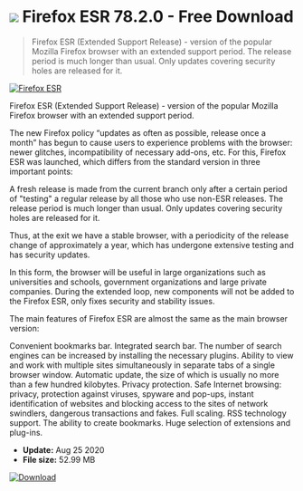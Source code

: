 # ![](https://cdn.softexe.net/static/icon/e/firefox-esr-2653.png) Firefox ESR 78.2.0 - Free Download

> Firefox ESR (Extended Support Release) - version of the popular Mozilla Firefox browser with an extended support period. The release period is much longer than usual. Only updates covering security holes are released for it.

[![Firefox ESR](https://gallery.dpcdn.pl/imgc/Tools/81166/g_-_420x350_1.5_-_xcbc4a940-eee0-4f28-820d-3a9cc08a6b63.png)](https://softexe.net/win/internet/browsers/firefox-esr:bfec.html)

Firefox ESR (Extended Support Release) - version of the popular Mozilla Firefox browser with an extended support period.

The new Firefox policy “updates as often as possible, release once a month” has begun to cause users to experience problems with the browser: newer glitches, incompatibility of necessary add-ons, etc. For this, Firefox ESR was launched, which differs from the standard version in three important points:


A fresh release is made from the current branch only after a certain period of "testing" a regular release by all those who use non-ESR releases.
The release period is much longer than usual.
Only updates covering security holes are released for it.


Thus, at the exit we have a stable browser, with a periodicity of the release change of approximately a year, which has undergone extensive testing and has security updates.

In this form, the browser will be useful in large organizations such as universities and schools, government organizations and large private companies. During the extended loop, new components will not be added to the Firefox ESR, only fixes security and stability issues.

The main features of Firefox ESR are almost the same as the main browser version:


Convenient bookmarks bar.
Integrated search bar. The number of search engines can be increased by installing the necessary plugins.
Ability to view and work with multiple sites simultaneously in separate tabs of a single browser window.
Automatic update, the size of which is usually no more than a few hundred kilobytes.
Privacy protection.
Safe Internet browsing: privacy, protection against viruses, spyware and pop-ups, instant identification of websites and blocking access to the sites of network swindlers, dangerous transactions and fakes.
Full scaling.
RSS technology support. The ability to create bookmarks.
Huge selection of extensions and plug-ins.


- **Update:** Aug 25 2020
- **File size:** 52.99 MB

[![Download](https://cdn.softexe.net/static/img/download.png)](https://softexe.net/win/internet/browsers/firefox-esr:bfec.html)

